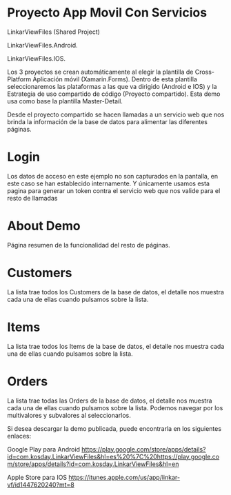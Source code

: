# Proyecto App Movil Con Servicios

LinkarViewFiles (Shared Project) 

LinkarViewFiles.Android. 

LinkarViewFiles.IOS. 

Los 3 proyectos se crean automáticamente al elegir la plantilla de Cross-Platform Aplicación móvil (Xamarin.Forms). Dentro de esta plantilla seleccionaremos las plataformas a las que va dirigido (Android e IOS) y la Estrategia de uso compartido de código (Proyecto compartido). Esta demo usa como base la plantilla Master-Detail.

Desde el proyecto compartido se hacen llamadas a un servicio web que nos brinda la información de la base de datos para alimentar las diferentes páginas.

# Login

Los datos de acceso en este ejemplo no son capturados en la pantalla, en este caso se han establecido internamente. Y únicamente usamos esta pagina para generar un token contra el servicio web que nos valide para el resto de llamadas

# About Demo

Página resumen de la funcionalidad del resto de páginas.

# Customers

La lista trae todos los Customers de la base de datos, el detalle nos muestra cada una de ellas cuando pulsamos sobre la lista.

# Items

La lista trae todos los Items de la base de datos, el detalle nos muestra cada una de ellas cuando pulsamos sobre la lista.

# Orders

La lista trae todas las Orders de la base de datos, el detalle nos muestra cada una de ellas cuando pulsamos sobre la lista. Podemos navegar por los multivalores y subvalores al seleccionarlos.

Si desea descargar la demo publicada, puede encontrarla en los siguientes enlaces:

Google Play para Android
https://play.google.com/store/apps/details?id=com.kosday.LinkarViewFiles&hl=es%20%7C%20https://play.google.com/store/apps/details?id=com.kosday.LinkarViewFiles&hl=en

Apple Store para IOS
https://itunes.apple.com/us/app/linkar-vf/id1447620240?mt=8
